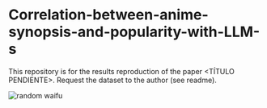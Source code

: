 # Correlation-between-anime-synopsis-and-popularity-with-LLM-s
This repository is for the results reproduction of the paper &lt;TÍTULO PENDIENTE>. Request the dataset to the author (see readme).

![random waifu](https://github.com/JesusASmx/Correlation-between-anime-synopsis-and-popularity-with-LLM-s/assets/138358307/3d0426d9-23b8-4208-a5e1-fc0984192af6=10x10)
